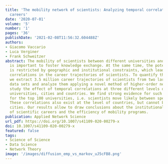 ```yaml
---
title: 'The mobility network of scientists: Analyzing temporal correlations in scientific
  careers'
date: '2020-07-01'
volume: '5'
number: '1'
pages: '36'
publishDate: '2021-02-08T11:56:32.604488Z'
authors:
- Giacomo Vaccario
- Luca Verginer
- Frank Schweitzer
abstract: The mobility of scientists between different universities and countries
  is important to foster knowledge exchange. At the same time, the potential mobility
  is restricted by geographic and institutional constraints, which leads to temporal
  correlations in the career trajectories of scientists. To quantify this effect,
  we extract 3.5 million career trajectories of scientists from two large scale bibliographic
  data sets and analyze them applying a novel method of higher-order networks. We
  study the effect of temporal correlations at three different levels of aggregation,
  universities, cities and countries. We find strong evidence for such correlations
  for the top 100 universities, i.e. scientists move likely between specific institutions.
  These correlations also exist at the level of countries, but cannot be found for
  cities. Our results allow to draw conclusions about the institutional path dependence
  of scientific careers and the efficiency of mobility programs.
publication: Applied Network Science
url_pdf: https://doi.org/10.1007/s41109-020-00279-x
doi: 10.1007/s41109-020-00279-x
featured: false
tags:
- Science of Science
- Data Science
- Network Theory
image: '/images/diffusion_emp_vs_markov_uJ5cFB8.png'
---
```

